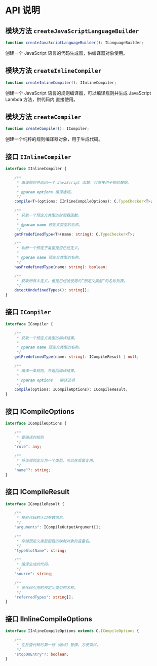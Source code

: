 # API 说明

## 模块方法 `createJavaScriptLanguageBuilder`

```ts
function createJavaScriptLanguageBuilder(): ILanguageBuilder;
```

创建一个 JavaScript 语言的代码生成器，供编译器对象使用。


## 模块方法 `createInlineCompiler`

```ts
function createInlineCompiler(): IInlineCompiler;
```

创建一个 JavaScript 语言的规则编译器，可以编译规则并生成 JavaScript Lambda 方法，供代码内
直接使用。

## 模块方法 `createCompiler`

```ts
function createCompiler(): ICompiler;
```

创建一个纯粹的规则编译器对象，用于生成代码。

## 接口 `IInlineCompiler`

```ts
interface IInlineCompiler {

    /**
     * 编译规则并返回一个 JavaScript 函数，可直接用于校验数据。
     *
     * @param options 编译选项。
     */
    compile<T>(options: IInlineCompileOptions): C.TypeChecker<T>;

    /**
     * 获取一个预定义类型的校验器函数。
     *
     * @param name 预定义类型的名称。
     */
    getPredefinedType<T>(name: string): C.TypeChecker<T>;

    /**
     * 判断一个预定于类型是否已经定义。
     *
     * @param name 预定义类型的名称。
     */
    hasPredefinedType(name: string): boolean;

    /**
     * 获取所有未定义，但是已经被使用的”预定义类型“的名称列表。
     */
    detectUndefinedTypes(): string[];
}
```

## 接口 `ICompiler`

```ts
interface ICompiler {

    /**
     * 获取一个预定义类型的编译结果。
     *
     * @param name 预定义类型的名称。
     */
    getPredefinedType(name: string): ICompileResult | null;

    /**
     * 编译一条规则，并返回编译结果。
     *
     * @param options   编译选项
     */
    compile(options: ICompileOptions): ICompileResult;
}
```

## 接口 ICompileOptions

```ts
interface ICompileOptions {

    /**
     * 要编译的规则
     */
    "rule": any;

    /**
     * 将该规则定义为一个类型，可以在后面复用。
     */
    "name"?: string;
}
```

## 接口 ICompileResult

```ts
interface ICompileResult {

    /**
     * 校验代码的入口参数信息。
     */
    "arguments": ICompileOutputArgument[];

    /**
     * 存储预定义类型函数的映射对象的变量名。
     */
    "typeSlotName": string;

    /**
     * 编译生成的代码。
     */
    "source": string;

    /**
     * 该代码引用的预定义类型的名称。
     */
    "referredTypes": string[];
}
```

## 接口 IInlineCompileOptions

```ts
interface IInlineCompileOptions extends C.ICompileOptions {

    /**
     * 在检查代码的第一行（端点）暂停，方便调试。
     */
    "stopOnEntry"?: boolean;
}
```
